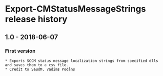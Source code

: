 # Export-CMStatusMessageStrings release history

## 1.0 - 2018-06-07

### First version

    * Exports SCCM status message localization strings from specified dlls and saves them to a csv file.
    * Credit to SaudM, Vadims Podāns